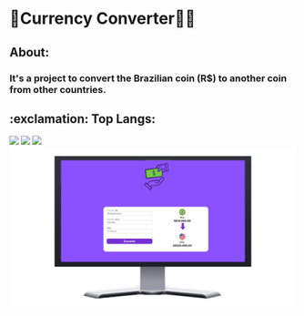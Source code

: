 <h1>🚀Currency Converter👩‍💻</h1>
<h2>About:</h2>
<h3>It's a project to convert the Brazilian coin (R$) to another coin from other countries.</h3>
<h2>:exclamation: Top Langs:</h2>
<img src="https://img.shields.io/badge/HTML5-E34F26?style=for-the-badge&logo=html5&logoColor=white">
<img src="https://img.shields.io/badge/CSS3-1572B6?style=for-the-badge&logo=css3&logoColor=white">
<img src="https://img.shields.io/badge/JavaScript-323330?style=for-the-badge&logo=javascript&logoColor=F7DF1E">

<img src="https://github.com/d1og0s1lv4/CONVERSOR-DE-MOEDAS-JAVASCRIPT/blob/main/assets/website-on-desktop.png?raw=true">
